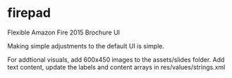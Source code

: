# firepad
Flexible Amazon Fire 2015 Brochure UI

Making simple adjustments to the default UI is simple.

For addtional visuals, add 600x450 images to the assets/slides folder.
Add text content, update the labels and content arrays in res/values/strings.xml 
